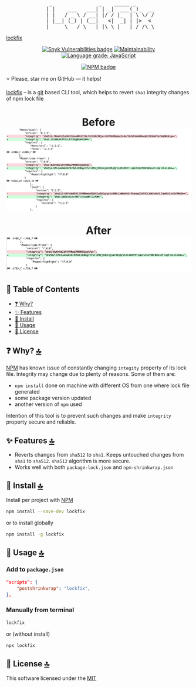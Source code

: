 <div align="center"><pre>
  _               _    _____ _      
 | |    ___   ___| | _|  ___(_)_  __
 | |   / _ \ / __| |/ / |_  | \ \/ /
 | |__| (_) | (__|   <|  _| | |>  < 
 |_____\___/ \___|_|\_\_|   |_/_/\_\
</pre></div>

[lockfix](https://github.com/kopach/lockfix)

<div align="center">

[![Snyk Vulnerabilities badge](https://snyk.io/test/github/kopach/lockfix/badge.svg)](https://snyk.io/test/github/kopach/lockfix)
[![Maintainability](https://api.codeclimate.com/v1/badges/f7e2f85327eeb6b52439/maintainability)](https://codeclimate.com/github/kopach/lockfix/maintainability)
[![Language grade: JavaScript](https://img.shields.io/lgtm/grade/javascript/g/kopach/lockfix.svg?logo=lgtm&logoWidth=18)](https://lgtm.com/projects/g/kopach/lockfix/context:javascript)

[![NPM badge](https://nodei.co/npm/lockfix.png?compact=true)](https://www.npmjs.com/package/lockfix)

</div>

⭐️ Please, star me on GitHub — it helps!

[lockfix](https://github.com/kopach/lockfix) – is a [git](https://git-scm.com/) based CLI tool, which helps to revert `sha1` integrity changes of npm lock file

<h1 align="center">

Before
![screenshot before](./assets/before.png)

After
![screenshot after](./assets/after.png)

</h1>

## 🧬 Table of Contents

- [❓ Why?](#-why-)
- [✨ Features](#-features-)
- [💾 Install](#-install-)
- [🔨 Usage](#-usage-)
- [📄 License](#-license-)

## ❓ Why? [🔝](#-table-of-contents)

[NPM](https://npmjs.org/) has known issue of constantly changing `integity` property of its lock file. Integrity may change due to plenty of reasons. Some of them are:

- `npm install` done on machine with different OS from one where lock file generated
- some package version updated
- another version of `npm` used

Intention of this tool is to prevent such changes and make `integrity` property secure and reliable.

## ✨ Features [🔝](#-table-of-contents)

- Reverts changes from `sha512` to `sha1`. Keeps untouched changes from `sha1` to `sha512`. `sha512` algorithm is more secure.
- Works well with both `package-lock.json` and `npm-shrinkwrap.json`

## 💾 Install [🔝](#-table-of-contents)

Install per project with [NPM](https://npmjs.org/)

```bash
npm install --save-dev lockfix
```

or to install globally

```bash
npm install -g lockfix
```

## 🔨 Usage [🔝](#-table-of-contents)

### Add to `package.json`

```json
"scripts": {
    "postshrinkwrap": "lockfix",
},
```

### Manually from terminal

```bash
lockfix
```

or (without install)

```bash
npx lockfix
```

## 📄 License [🔝](#-table-of-contents)

This software licensed under the [MIT](https://github.com/kopach/lockfix/blob/master/LICENSE)
